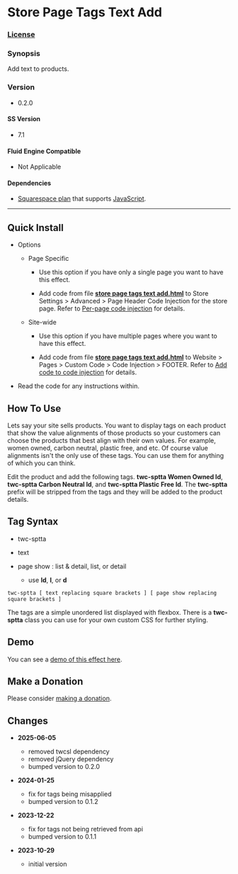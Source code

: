 # Store Page Tags Text Add

### [License][1]

### Synopsis

Add text to products.

### Version

  * 0.2.0

#### SS Version

  * 7.1

#### Fluid Engine Compatible

  * Not Applicable

#### Dependencies

  * [Squarespace plan][2] that supports [JavaScript][3].

---

## Quick Install

* Options

  * Page Specific
  
    * Use this option if you have only a single page you want to have this
      effect.
      
    * Add code from file **[store page tags text add.html][4]** to Store
      Settings > Advanced > Page Header Code Injection for the store page.
      Refer to [Per-page code injection][5] for details.
      
  * Site-wide
  
    * Use this option if you have multiple pages where you want to have this
      effect.
      
    * Add code from file **[store page tags text add.html][4]** to Website >
      Pages > Custom Code > Code Injection > FOOTER. Refer to [Add code to
      code injection][6] for details.
      
* Read the code for any instructions within.

## How To Use

Lets say your site sells products. You want to display tags on each product that
show the value alignments of those products so your customers can choose the
products that best align with their own values. For example, women owned, carbon
neutral, plastic free, and etc. Of course value alignments isn't the only use of
these tags. You can use them for anything of which you can think.

Edit the product and add the following tags. **twc-sptta Women Owned ld**,
**twc-sptta Carbon Neutral ld**, and **twc-sptta Plastic Free ld**. The
**twc-sptta** prefix will be stripped from the tags and they will be added to
the product details.

## Tag Syntax

  * twc-sptta
  
  * text
  
  * page show : list & detail, list, or detail
  
    * use **ld**, **l**, or **d**
    
```text
twc-sptta [ text replacing square brackets ] [ page show replacing square brackets ]
```

The tags are a simple unordered list displayed with flexbox. There is a
**twc-sptta** class you can use for your own custom CSS for further styling.

## Demo

You can see a [demo of this effect here][7].

## Make a Donation

Please consider [making a donation][8].

## Changes

* **2025-06-05**

  * removed twcsl dependency
  * removed jQuery dependency
  * bumped version to 0.2.0
  
* **2024-01-25**

  * fix for tags being misapplied
  * bumped version to 0.1.2
  
* **2023-12-22**

  * fix for tags not being retrieved from api
  * bumped version to 0.1.1
  
* **2023-10-29**

  * initial version

[1]: https://github.com/tomsWebConsulting/twcsl/blob/main/LICENSE.txt#L1
[2]: https://www.squarespace.com/pricing
[3]: https://en.wikipedia.org/wiki/JavaScript
[4]: store%20page%20tags%20text%20add.html#L1
[5]: https://support.squarespace.com/hc/en-us/articles/205815908-Using-code-injection#toc-per-page-code-injection
[6]: https://support.squarespace.com/hc/en-us/articles/205815908-Using-code-injection#toc-add-code-to-code-injection
[7]: https://toms-web-consulting-demos.squarespace.com/store-page-tags-text-add?password=twcdemos
[8]: https://github.com/tomsWebConsulting/twcsl#make-a-donation
